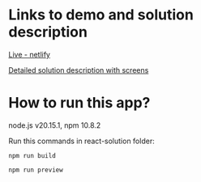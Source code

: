 # Links to demo and solution description

[Live - netlify](https://nabthat-frontend-test-react.netlify.app/)

[Detailed solution description with screens](https://docs.google.com/document/d/19Yy-5gDMww9tm1G0J2V57eX-88QImtz1qfrO-gcCYdM/edit?usp=sharing)

# How to run this app?

node.js v20.15.1, npm 10.8.2

Run this commands in react-solution folder:

```npm run build```

```npm run preview```
